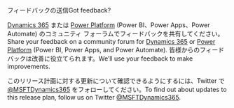 <!-- This file contains localizable strings used in generating the custom PDF. Do not use as an include file in any web content. -->
<!-- strings for PDF end page -->

<span data-ttu-id="f5d01-101">フィードバックの送信</span><span class="sxs-lookup"><span data-stu-id="f5d01-101">Got feedback?</span></span>

<span data-ttu-id="f5d01-102">[Dynamics 365](https://community.dynamics.com/) または [Power Platform](https://powerusers.microsoft.com/) (Power BI、Power Apps、Power Automate) のコミュニティ フォーラムでフィードバックを共有してください。</span><span class="sxs-lookup"><span data-stu-id="f5d01-102">Share your feedback on a community forum for [Dynamics 365](https://community.dynamics.com/) or [Power Platform](https://powerusers.microsoft.com/) (Power BI, Power Apps, and Power Automate).</span></span> <span data-ttu-id="f5d01-103">皆様からのフィードバックは改善に役立てられます。</span><span class="sxs-lookup"><span data-stu-id="f5d01-103">We’ll use your feedback to make improvements.</span></span>

<span data-ttu-id="f5d01-104">このリリース計画に対する更新について確認できるようにするには、Twitter で [\@MSFTDynamics365](https://twitter.com/MSFTDynamics365) をフォローしてください。</span><span class="sxs-lookup"><span data-stu-id="f5d01-104">To find out about updates to this release plan, follow us on Twitter [\@MSFTDynamics365](https://twitter.com/MSFTDynamics365).</span></span>
